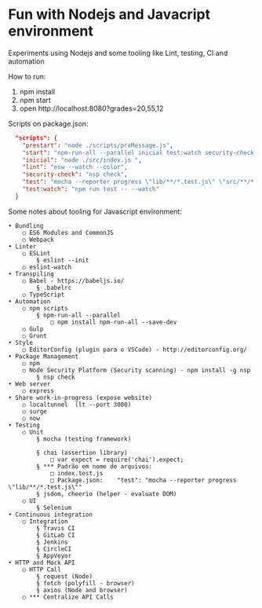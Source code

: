 # Fun with Nodejs and Javacript environment
Experiments using Nodejs and some tooling like Lint, testing, CI and automation

How to run:
1. npm install
2. npm start
3. open http://localhost:8080?grades=20,55,12

Scripts on package.json:

```json
  "scripts": {
    "prestart": "node ./scripts/preMessage.js",
    "start": "npm-run-all --parallel inicial test:watch security-check lint",
    "inicial": "node ./src/index.js ",
    "lint": "esw --watch --color",
    "security-check": "nsp check",
    "test": "mocha --reporter progress \"lib/**/*.test.js\" \"src/**/*.test.js\"",
    "test:watch": "npm run test -- --watch"
  }
```
Some notes about tooling for Javascript environment:

	• Bundling
		○ ES6 Modules and CommonJS
		○ Webpack
	• Linter
		○ ESLint
			§ eslint --init
		○ eslint-watch
	• Transpiling
		○ Babel - https://babeljs.io/
			§ .babelrc
		○ TypeScript
	• Automation
		○ npm scripts
			§ npm-run-all --parallel
				□ npm install npm-run-all --save-dev
		○ Gulp
		○ Grunt
	• Style
		○ EditorConfig (plugin para o VSCode) - http://editorconfig.org/
	• Package Management
		○ npm
		○ Node Security Platform (Security scanning) - npm install -g nsp
			§ nsp check
	• Web server
		○ express
	• Share work-in-progress (expose website)
		○ localtunnel  (lt --port 3000)
		○ surge
		○ now
	• Testing
		○ Unit
			§ mocha (testing framework)
			
			§ chai (assertion library)
				□ var expect = require('chai').expect;
			§ *** Padrão em nome de arquivos:
				□ index.test.js
				□ Package.json:    "test": "mocha --reporter progress \"lib/**/*.test.js\""
			§ jsdom, cheerio (helper - evaluate DOM)
		○ UI
			§ Selenium
	• Continuous integration
		○ Integration
			§ Travis CI
			§ GitLab CI
			§ Jenkins
			§ CircleCI
			§ AppVeyor
	• HTTP and Mock API
		○ HTTP Call
			§ request (Node)
			§ fetch (polyfill - browser)
			§ axios (Node and browser)
		○ *** Centralize API Calls
